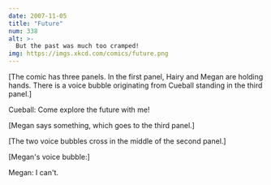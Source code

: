 ```yaml
---
date: 2007-11-05
title: "Future"
num: 338
alt: >-
  But the past was much too cramped!
img: https://imgs.xkcd.com/comics/future.png
---
```

[The comic has three panels. In the first panel, Hairy and Megan are holding hands. There is a voice bubble originating from Cueball standing in the third panel.]

Cueball: Come explore the future with me!

[Megan says something, which goes to the third panel.]

[The two voice bubbles cross in the middle of the second panel.]

[Megan's voice bubble:]

Megan: I can't.